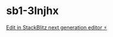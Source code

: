 # sb1-3lnjhx

[Edit in StackBlitz next generation editor ⚡️](https://stackblitz.com/~/github.com/ayushmokal/sb1-3lnjhx)